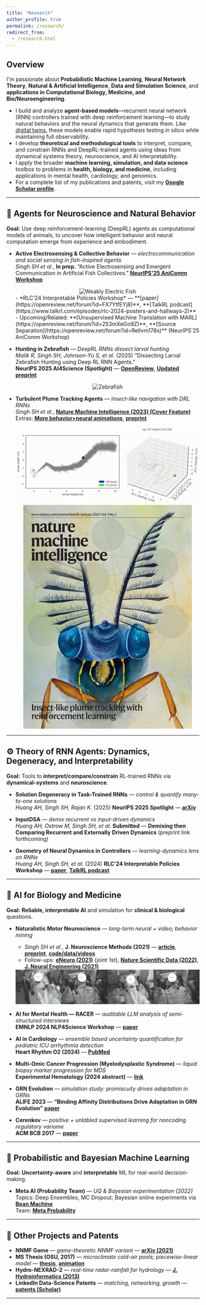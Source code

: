 ```yaml
---
title: "Research"
author_profile: true
permalink: /research/
redirect_from: 
  - /research.html
---
```


## Overview
I'm passionate about **Probabilistic Machine Learning**, **Neural Network Theory**, **Natural & Artificial Intelligence**, **Data and Simulation Science**, and **applications in Computational Biology, Medicine, and Bio/Neuroengineering**.  

* I build and analyze **agent-based models**—recurrent neural network (RNN) controllers trained with deep reinforcement learning—to study natural behaviors and the neural dynamics that generate them. Like [digital twins](https://en.wikipedia.org/wiki/Digital_twin), these models enable rapid hypothesis testing in silico while maintaining full observability.  
* I develop **theoretical and methodological tools** to interpret, compare, and constrain RNNs and DeepRL-trained agents using ideas from dynamical systems theory, neuroscience, and AI interpretability.  
* I apply the broader **machine learning, simulation, and data science** toolbox to problems in **health, biology, and medicine**, including applications in mental health, cardiology, and genomics.  
* For a complete list of my publications and patents, visit my **[Google Scholar profile](https://scholar.google.com/citations?user=S6wyhngAAAAJ&hl=en)**.


***

## 🧠 Agents for Neuroscience and Natural Behavior

**Goal:** Use deep reinforcement-learning (DeepRL) agents as computational models of animals, to uncover how intelligent behavior and neural computation emerge from experience and embodiment.  

- **Active Electrosensing & Collective Behavior** — *electrocommunication and social sensing in fish-inspired agents*  
  *Singh SH et al.*, **In prep.** “Active Electrosensing and Emergent Communication in Artificial Fish Collectives.”  **[NeurIPS'25 AniComm Workshop](https://openreview.net/forum?id=cE07Ac7UWx)** 
  <div align="center"><img src="/files/MAFish_20250109_183556_58206857_5sec.gif" alt="Weakly Electric Fish" /></div>
  - *RLC’24 Interpretable Policies Workshop* — **[paper](https://openreview.net/forum?id=FX7YtfEYj8)**, **[TalkRL podcast](https://www.talkrl.com/episodes/rlc-2024-posters-and-hallways-2)**  
  - Upcoming/Related: **[Unsupervised Machine Translation with MARL](https://openreview.net/forum?id=253mXeGo9Z)**, **[Source Separation](https://openreview.net/forum?id=RelIvm178s)** (NeurIPS'25 AniComm Workshop)

- **Hunting in Zebrafish** — *DeepRL RNNs dissect larval hunting*  
  *Malik R, Singh SH, Johnson-Yu S, et al.* (2025) “Dissecting Larval Zebrafish Hunting using Deep RL RNN Agents.”  
  **NeurIPS 2025 AI4Science (Spotlight)** — **[OpenReview](https://openreview.net/forum?id=3kiCmoOQz7#discussion)**, **[Updated preprint](https://arxiv.org/abs/2510.03699)**  
  <div align="center"><img src="/files/Bots_20250922.gif" alt="Zebrafish" /></div>

- **Turbulent Plume Tracking Agents** — *insect-like navigation with DRL RNNs*  
  *Singh SH et al.*, **[Nature Machine Intelligence (2023) (Cover Feature)](https://www.nature.com/articles/s42256-022-00599-w)**   
  Extras: **[More behavior+neural animations](https://github.com/BruntonUWBio/plumetracknets)**, **[preprint](https://arxiv.org/abs/2109.12434)**  
  <div align="center"><img src="https://raw.githubusercontent.com/BruntonUWBio/plumetracknets/refs/heads/main/supp/3307e9/noisy3x5b5_HOME_merged_common_ep159.gif" alt="Video" /></div>
  <div align="center"><img src="/files/nmi_cover.png" alt="NMI Cover" /></div>

---

## ⚙️ Theory of RNN Agents: Dynamics, Degeneracy, and Interpretability

**Goal:** Tools to **interpret/compare/constrain** RL-trained RNNs via **dynamical-systems** and **neuroscience**.

- **Solution Degeneracy in Task-Trained RNNs** — *control & quantify many-to-one solutions*  
  *Huang AH, Singh SH, Rajan K.* (2025) **NeurIPS 2025 Spotlight** — **[arXiv](https://arxiv.org/abs/2410.03972)**

- **InputDSA** — *demix recurrent vs input-driven dynamics*  
  *Huang AH, Ostrow M, Singh SH, et al.* **Submitted** — **Demixing then Comparing Recurrent and Externally Driven Dynamics** (preprint link forthcoming)

- **Geometry of Neural Dynamics in Controllers** — *learning-dynamics lens on RNNs*  
  *Huang AH, Singh SH, et al.* (2024) **RLC’24 Interpretable Policies Workshop** — **[paper](https://openreview.net/forum?id=SbbpTtB6B4)**, **[TalkRL podcast](https://www.talkrl.com/episodes/rlc-2024-posters-and-hallways-1)**

---

## 🧬 AI for Biology and Medicine

**Goal:** **Reliable, interpretable AI** and simulation for **clinical & biological** questions.

- **Naturalistic Motor Neuroscience** — *long-term neural + video; behavior mining*  
  * *Singh SH et al.*, **J. Neuroscience Methods (2021)** — **[article](https://www.sciencedirect.com/science/article/pii/S0165027021001345)**, **[preprint](https://arxiv.org/abs/2001.08349)**, **[code/data/videos](https://github.com/BruntonUWBio/mining2021)**  
  * Follow-ups: **[eNeuro (2021)](https://www.eneuro.org/content/early/2021/05/21/ENEURO.0007-21.2021.abstract)** (joint 1st), **[Nature Scientific Data (2022)](https://www.nature.com/articles/s41597-022-01280-y)**, **[J. Neural Engineering (2021)](https://iopscience.iop.org/article/10.1088/1741-2552/abda0b/meta)**  
  <div align="center"><img src="https://raw.githubusercontent.com/BruntonUWBio/mining2021/master/right_only_1x4_boomerang.gif" alt="Wrist Motion" /></div>

- **AI for Mental Health — RACER** — *auditable LLM analysis of semi-structured interviews*  
  **EMNLP 2024 NLP4Science Workshop** — **[paper](https://aclanthology.org/2024.nlp4science-1.8/)**

- **AI in Cardiology** — *ensemble based uncertainty quantification for pediatric ICU arrhythmia detection*  
  **Heart Rhythm O2 (2024)** — **[PubMed](https://pubmed.ncbi.nlm.nih.gov/39119021/)**

- **Multi-Omic Cancer Progression (Myelodysplastic Syndrome)** — *liquid biopsy marker progression for MDS*  
  **Experimental Hematology (2024 abstract)** — **[link](https://www.sciencedirect.com/science/article/pii/S0301472X24002261)**

- **GRN Evolution** — *simulation study: promiscuity drives adaptation in GRNs*  
  **ALIFE 2023** — **“Binding Affinity Distributions Drive Adaptation in GRN Evolution”** **[paper](https://direct.mit.edu/isal/proceedings/isal/35/89/116839)**

- **Cerenkov** — *positive + unlabled supervised learning for noncoding regulatory variome*  
  **ACM BCB 2017** — **[paper](https://par.nsf.gov/biblio/10049769)**

---

## 🤖 Probabilistic and Bayesian Machine Learning

**Goal:** **Uncertainty-aware** and **interpretable** ML for real-world decision-making.

- **Meta AI (Probability Team)** — *UQ & Bayesian experimentation (2022)*  
  Topics: Deep Ensembles, MC Dropout; Bayesian online experiments via **[Bean Machine](https://research.facebook.com/blog/2021/12/introducing-bean-machine-a-probabilistic-programming-platform-built-on-pytorch/)**  
  Team: **[Meta Probability](https://research.facebook.com/teams/probability/)**

---

## 🧩 Other Projects and Patents

- **NNMF Game** — *game-theoretic NNMF variant* — **[arXiv (2021)](https://arxiv.org/abs/2104.05069)**  
- **MS Thesis (OSU, 2017)** — *microclimate cold-air pools; piecewise-linear model* — **[thesis](https://ir.library.oregonstate.edu/concern/graduate_thesis_or_dissertations/k0698d22b)**, **[animation](https://github.com/satpreetsingh/osu-cap/raw/master/animations/gpInflectionLapseAnimation_2011-12-12.fullday.gif)**  
- **Hydro-NEXRAD-2** — *real-time radar-rainfall for hydrology* — **[J. Hydroinformatics (2013)](https://iwaponline.com/jh/article/15/2/580/3447/Hydro-NEXRAD-2-real-time-access-to-customized)**  
- **LinkedIn Data-Science Patents** — *matching, networking, growth* — **[patents (Scholar)](https://scholar.google.com/citations?hl=en&user=S6wyhngAAAAJ&view_op=list_works&sortby=pubdate)**

---
